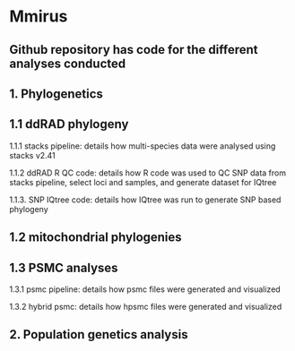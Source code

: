 # Mmirus

## Github repository has code for the different analyses conducted

## 1. Phylogenetics

## 1.1 ddRAD phylogeny
1.1.1 stacks pipeline: details how multi-species data were analysed using stacks v2.41

1.1.2 ddRAD R QC code: details how R code was used to QC SNP data from stacks pipeline, select loci and samples, and generate dataset for IQtree

1.1.3. SNP IQtree code: details how IQtree was run to generate SNP based phylogeny

## 1.2 mitochondrial phylogenies

## 1.3 PSMC analyses
1.3.1 psmc pipeline: details how psmc files were generated and visualized

1.3.2 hybrid psmc: details how hpsmc files were generated and visualized

## 2. Population genetics analysis
## 



